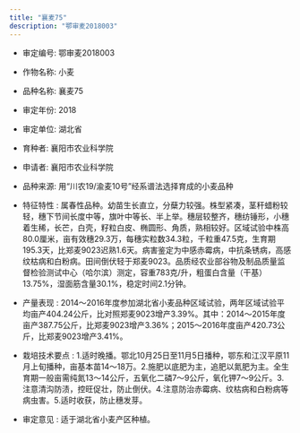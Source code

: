 ```yaml
---
title: "襄麦75"
description: "鄂审麦2018003"
---
```

* 审定编号:  鄂审麦2018003

*  作物名称:  小麦

*  品种名称:  襄麦75

*  审定年份:  2018

*  审定单位:  湖北省

* 育种者:  襄阳市农业科学院

*  申请者:  襄阳市农业科学院

*  品种来源:  用“川农19/渝麦10号”经系谱法选择育成的小麦品种

*  特征特性 : 
属春性品种。幼苗生长直立，分蘖力较强。株型紧凑，茎秆蜡粉较轻，穗下节间长度中等，旗叶中等长、半上举。穗层较整齐，穗纺锤形，小穗着生稀，长芒，白壳，籽粒白皮、椭圆形、角质，熟相较好。区域试验中株高80.0厘米，亩有效穗29.3万，每穗实粒数34.3粒，千粒重47.5克，生育期195.3天，比郑麦9023迟熟1.6天。病害鉴定为中感赤霉病，中抗条锈病，高感纹枯病和白粉病。田间倒伏轻于郑麦9023。品质经农业部谷物及制品质量监督检验测试中心（哈尔滨）测定，容重783克/升，粗蛋白含量（干基）13.75%，湿面筋含量30.1%，稳定时间2.1分钟。
 
*  产量表现 : 
2014～2016年度参加湖北省小麦品种区域试验，两年区域试验平均亩产404.24公斤，比对照郑麦9023增产3.39%。其中：2014～2015年度亩产387.75公斤，比郑麦9023增产3.36%；2015～2016年度亩产420.73公斤，比郑麦9023增产3.41%。

*  栽培技术要点 : 
1.适时晚播。鄂北10月25日至11月5日播种，鄂东和江汉平原11月上旬播种，亩基本苗14～18万。2.施肥以底肥为主，追肥以氮肥为主。全生育期一般亩需纯氮13～14公斤，五氧化二磷7～9公斤，氧化钾7～9公斤。3.注意清沟防渍，控旺促壮，防止倒伏。4.注意防治赤霉病、纹枯病和白粉病等病虫害。5.适时收获，防止穗发芽。

*  审定意见 : 
适于湖北省小麦产区种植。
